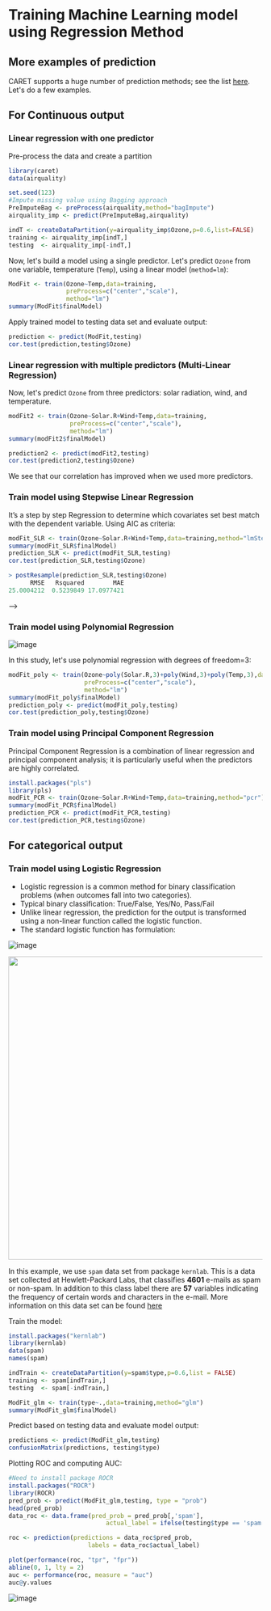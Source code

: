 # Training Machine Learning model using Regression Method

## More examples of prediction

CARET supports a huge number of prediction methods; see the list [here](https://rdrr.io/cran/caret/man/models.html). Let's do a few examples.

## For Continuous output

### Linear regression with one predictor
Pre-process the data and create a partition

~~~r
library(caret)
data(airquality)

set.seed(123)
#Impute missing value using Bagging approach
PreImputeBag <- preProcess(airquality,method="bagImpute")
airquality_imp <- predict(PreImputeBag,airquality)

indT <- createDataPartition(y=airquality_imp$Ozone,p=0.6,list=FALSE)
training <- airquality_imp[indT,]
testing  <- airquality_imp[-indT,]

~~~

Now, let's build a model using a single predictor. Let's predict `Ozone` from one variable, temperature (`Temp`), using a linear model (`method=lm`):

~~~r
ModFit <- train(Ozone~Temp,data=training,
                preProcess=c("center","scale"),
                method="lm")
summary(ModFit$finalModel)
~~~

Apply trained model to testing data set and evaluate output:

~~~r
prediction <- predict(ModFit,testing)
cor.test(prediction,testing$Ozone)
~~~

### Linear regression with multiple predictors (Multi-Linear Regression)

Now, let's predict `Ozone` from three predictors: solar radiation, wind, and temperature. 

~~~r
modFit2 <- train(Ozone~Solar.R+Wind+Temp,data=training,
                 preProcess=c("center","scale"),
                 method="lm")
summary(modFit2$finalModel)

prediction2 <- predict(modFit2,testing)
cor.test(prediction2,testing$Ozone)
~~~

We see that our correlation has improved when we used more predictors. 


### Train model using Stepwise Linear Regression
It’s a step by step Regression to determine which covariates set best match with the dependent variable. Using AIC as criteria:

~~~r
modFit_SLR <- train(Ozone~Solar.R+Wind+Temp,data=training,method="lmStepAIC")
summary(modFit_SLR$finalModel)
prediction_SLR <- predict(modFit_SLR,testing)
cor.test(prediction_SLR,testing$Ozone)
~~~

~~~r
> postResample(prediction_SLR,testing$Ozone)
      RMSE   Rsquared        MAE 
25.0004212  0.5239849 17.0977421 
~~~
-->

### Train model using Polynomial Regression

![image](https://user-images.githubusercontent.com/43855029/122609104-6c1e9400-d04b-11eb-984c-ed20f0926451.png)

In this study, let's use polynomial regression with degrees of freedom=3:

~~~r
modFit_poly <- train(Ozone~poly(Solar.R,3)+poly(Wind,3)+poly(Temp,3),data=training,
                     preProcess=c("center","scale"),
                     method="lm")
summary(modFit_poly$finalModel)
prediction_poly <- predict(modFit_poly,testing)
cor.test(prediction_poly,testing$Ozone)
~~~

### Train model using Principal Component Regression
Principal Component Regression is a combination of linear regression and principal component analysis; it is particularly useful when the predictors are highly correlated. 

~~~r
install.packages("pls")
library(pls)
modFit_PCR <- train(Ozone~Solar.R+Wind+Temp,data=training,method="pcr")
summary(modFit_PCR$finalModel)
prediction_PCR <- predict(modFit_PCR,testing)
cor.test(prediction_PCR,testing$Ozone)
~~~

## For categorical output
### Train model using Logistic Regression
- Logistic regression is a common method for binary classification problems (when outcomes fall into two categories).
- Typical binary classification: True/False, Yes/No, Pass/Fail
- Unlike linear regression, the prediction for the output is transformed using a non-linear function called the logistic function.
- The standard logistic function has formulation:
 
![image](https://user-images.githubusercontent.com/43855029/114233181-f7dcbb80-994a-11eb-9c89-58d7802d6b49.png)

<!--- ![image](https://user-images.githubusercontent.com/43855029/114233189-fb704280-994a-11eb-9019-8355f5337b37.png) -->

<img src="../fig/r_ml/logreg.png" width=600 />

In this example, we use `spam` data set from package `kernlab`.
This is a data set collected at Hewlett-Packard Labs, that classifies **4601** e-mails as spam or non-spam. In addition to this class label there are **57** variables indicating the frequency of certain words and characters in the e-mail.
More information on this data set can be found [here](https://rdrr.io/cran/kernlab/man/spam.html)

Train the model:
~~~r
install.packages("kernlab")
library(kernlab)
data(spam)
names(spam)

indTrain <- createDataPartition(y=spam$type,p=0.6,list = FALSE)
training <- spam[indTrain,]
testing  <- spam[-indTrain,]

ModFit_glm <- train(type~.,data=training,method="glm")
summary(ModFit_glm$finalModel)
~~~
Predict based on testing data and evaluate model output:
~~~r
predictions <- predict(ModFit_glm,testing)
confusionMatrix(predictions, testing$type)
~~~

Plotting ROC and computing AUC:

~~~r
#Need to install package ROCR
install.packages("ROCR")
library(ROCR)
pred_prob <- predict(ModFit_glm,testing, type = "prob")
head(pred_prob)
data_roc <- data.frame(pred_prob = pred_prob[,'spam'],
                           actual_label = ifelse(testing$type == 'spam', 1, 0))

roc <- prediction(predictions = data_roc$pred_prob,
                      labels = data_roc$actual_label)

plot(performance(roc, "tpr", "fpr"))
abline(0, 1, lty = 2)
auc <- performance(roc, measure = "auc")
auc@y.values

~~~

![image](https://user-images.githubusercontent.com/43855029/122612391-07fece80-d051-11eb-9ab0-2f130ea10c59.png)
